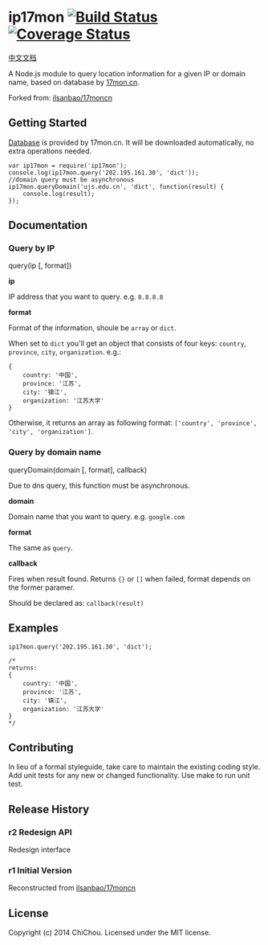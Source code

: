 # ip17mon [![Build Status](https://travis-ci.org/ChiChou/ip17mon.svg?branch=master)](https://travis-ci.org/ChiChou/ip17mon) [![Coverage Status](https://img.shields.io/coveralls/ChiChou/ip17mon.svg)](https://coveralls.io/r/ChiChou/ip17mon)

[中文文档](README.md)

A Node.js module to query location information for a given IP or domain name, based on database by [17mon.cn](http://tool.17mon.cn).

Forked from: [ilsanbao/17moncn](https://github.com/ilsanbao/17moncn/tree/master/ip/nodejs)

## Getting Started

[Database](http://s.qdcdn.com/17mon/17monipdb.dat) is provided by 17mon.cn. It will be downloaded automatically, no extra operations needed.

    var ip17mon = require('ip17mon');
    console.log(ip17mon.query('202.195.161.30', 'dict')); 
    //domain query must be asynchronous
    ip17mon.queryDomain('ujs.edu.cn', 'dict', function(result) {
        console.log(result);
    });

## Documentation

### Query by IP

query(ip [, format])

**ip**

IP address that you want to query. e.g. `8.8.8.8`

**format** 

Format of the information, shoule be `array` or `dict`. 

When set to `dict` you'll get an object that consists of four keys: `country`, `province`, `city`, `organization`. e.g.:

    {
        country: '中国',
        province: '江苏',
        city: '镇江',
        organization: '江苏大学' 
    }

Otherwise, it returns an array as following format: `['country', 'province', 'city', 'organization']`.

### Query by domain name

queryDomain(domain [, format], callback)

Due to dns query, this function must be asynchronous.

**domain**

Domain name that you want to query. e.g. `google.com`

**format** 

The same as `query`. 

**callback**

Fires when result found. Returns `{}` or `[]` when failed, format depends on the former paramer.

Should be declared as: `callback(result)`

## Examples

    ip17mon.query('202.195.161.30', 'dict');

    /*
    returns:
    {
        country: '中国',
        province: '江苏',
        city: '镇江',
        organization: '江苏大学' 
    }
    */

## Contributing

In lieu of a formal styleguide, take care to maintain the existing coding style. Add unit tests for any new or changed functionality. Use make to run unit test.

## Release History

### r2 Redesign API

Redesign interface

### r1 Initial Version

Reconstructed from [ilsanbao/17moncn](https://github.com/ilsanbao/17moncn/tree/master/ip/nodejs)

## License

Copyright (c) 2014 ChiChou. Licensed under the MIT license.
